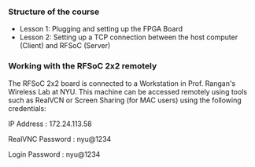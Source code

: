### Structure of the course

- Lesson 1: Plugging and setting up the FPGA Board
- Lesson 2: Setting up a TCP connection between the host computer (Client) and RFSoC (Server)

  
### Working with the RFSoC 2x2 remotely

The RFSoC 2x2 board is connected to a Workstation in Prof. Rangan's Wireless Lab at NYU. This machine can be accessed remotely using tools such as RealVCN or Screen Sharing (for MAC users) using the following credentials:
 
IP Address       : 172.24.113.58

RealVNC Password : nyu@1234

Login Password   : nyu@1234
